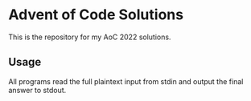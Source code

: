 # Advent of Code Solutions

This is the repository for my AoC 2022 solutions.

## Usage
All programs read the full plaintext input from stdin and output the final answer to stdout.
